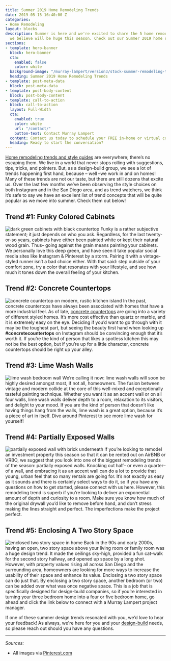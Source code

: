 ```yaml
---
title: Summer 2019 Home Remodeling Trends
date: 2019-05-15 16:40:00 Z
categories:
- Home Remodeling
layout: blocks
description: Summer is here and we're excited to share the 5 home remodeling trends
  we believe will be huge this season. Check out our Summer 2019 home remodeling trends.
sections:
- template: hero-banner
  block: hero-banner
  cta:
    enabled: false
    color: white
  background-image: "/murray-lampert/version3/stock-summer-remodeling-trends.jpg"
  heading: Summer 2019 Home Remodeling Trends
- template: post-meta-data
  block: post-meta-data
- template: post-body-content
  block: post-body-content
- template: call-to-action
  block: call-to-action
  layout: Full-Width
  cta:
    enabled: true
    color: white
    url: "/contact/"
    button-text: Contact Murray Lampert
  content: Contact us today to schedule your FREE in-home or virtual consultation.
  heading: Ready to start the conversation?
---
```


[Home remodeling trends and style guides](/4-home-remodeling-trends-to-watch-for-2019/) are everywhere; there’s no escaping them. We live in a world that never stops rolling with suggestions, tips, tricks, and pointers. But, as a design-build group, we see a lot of trends happening first hand, because – well –we work in and on homes! Many of these trends are not our taste, but there are still dozens that excite us. Over the last few months we’ve been observing the style choices on both Instagram and in the San Diego area, and as trend watchers, we think it’s safe to say we have an excellent list of trend concepts that will be quite popular as we move into summer. Check them out below!

## Trend #1: Funky Colored Cabinets
![dark green cabinets with black countertop](https://i.pinimg.com/564x/d2/2a/d0/d22ad0c365740664668335b6f3c9ad97.jpg)
Funky is a rather subjective statement; it just depends on who you ask. Regardless, for the last twenty-or-so years, cabinets have either been painted white or kept their natural wood grain. Thus– going against the grain means painting your cabinets. We personally love this deep green, and have seen it take popular social media sites like Instagram & Pinterest by a storm. Pairing it with a vintage-styled runner isn’t a bad choice either. With that said: step outside of your comfort zone, try a color that resonates with your lifestyle, and see how much it tones down the overall feeling of your kitchen.

## Trend #2: Concrete Countertops
![concrete countertop on modern, rustic kitchen island](https://i.pinimg.com/564x/4f/af/5a/4faf5a6f8e1e42215312a4479048e6bc.jpg)
In the past, concrete countertops have always been associated with homes that have a more industrial feel. As of late, [concrete countertops](/the-most-popular-materials-for-kitchen-countertops/) are going into a variety of different styled homes. It’s more cost effective than quartz or marble, and it is extremely easy on the eye. Deciding if you’d want to go through with it may be the toughest part, but seeing the beauty first hand when looking up **#concretecountertops** on Instagram should be convincing enough that it’s worth it. If you’re the kind of person that likes a spotless kitchen this may not be the best option, but if you’re up for a little character, concrete countertops should be right up your alley.

## Trend #3: Lime Wash Walls
![lime wash bedroom wall](https://i.pinimg.com/564x/b6/63/a1/b663a19f8c393958bac6925a4696f39b.jpg)
We’re calling it now: lime wash walls will soon be highly desired amongst most, if not all, homeowners. The fusion between vintage and modern collide at the core of this well-mixed and exceptionally tasteful painting technique. Whether you want it as an accent wall or on all four walls, lime wash walls deliver depth to a room, relaxation to its visitors, and delight to your mood. If you are the kind of person that doesn’t like having things hang from the walls, lime wash is a great option, because it’s a piece of art in itself. Dive around Pinterest to see more lime wash for yourself!

## Trend #4: Partially Exposed Walls
![partially exposed wall with brick underneath](https://i.pinimg.com/564x/e4/4c/39/e44c39cebbed2c315b08af8b6e92dd97.jpg)
If you’re looking to remodel an investment property this season so that it can be rented out on AirBNB or VRBO, we suggest that you look into one of the biggest remodeling trends of the season: partially exposed walls. Knocking out half– or even a quarter– of a wall, and embracing it as an accent wall can do a lot to provide that young, urban feel that so many rentals are going for. It’s not exactly as easy as it sounds and there is certainly select ways to do it, so if you have any questions on how to get started, please connect with us here. However, this remodeling trend is superb if you’re looking to deliver an exponential amount of depth and curiosity to a room. Make sure you know how much of the original drywall you’d like to remove before hand, and don’t stress making the lines straight and perfect. The imperfections make the project perfect.

## Trend #5: Enclosing A Two Story Space
![enclosed two story space in home](https://i.pinimg.com/564x/65/03/08/6503082517d2f67f5e35c474c41aef13.jpg)
Back in the 90s and early 2000s, having an open, two story space above your living room or family room was a huge design trend. It made the ceilings sky-high, provided a fun cat-walk for the second story hallway, and opened up space by a long shot. However, with property values rising all across San Diego and the surrounding area, homeowners are looking for more ways to increase the usability of their space and enhance its value. Enclosing a two story space can do just that. By enclosing a two story space, another bedroom (or two) can be added over what was once negative space. This is a job that is specifically designed for design-build companies, so if you’re interested in turning your three bedroom home into a four or five bedroom home, go ahead and click the link below to connect with a Murray Lampert project manager.

If one of these summer design trends resonated with you, we’d love to hear your feedback! As always, we're here for you and your [design-build](/san-diego-design-build-contractors) needs, so please reach out should you have any questions.

---
_Sources:_
- All images via [Pinterest.com](https://www.pinterest.com/)
